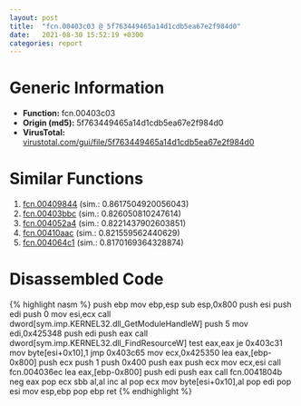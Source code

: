```yaml
---
layout: post
title:  "fcn.00403c03 @ 5f763449465a14d1cdb5ea67e2f984d0"
date:   2021-08-30 15:52:19 +0300
categories: report
---
```


# Generic Information
- **Function:** fcn.00403c03
- **Origin (md5):** 5f763449465a14d1cdb5ea67e2f984d0
- **VirusTotal:** [virustotal.com/gui/file/5f763449465a14d1cdb5ea67e2f984d0][virustotal_ref]



# Similar Functions

1. [fcn.00409844][similar_1_ref] (sim.: 0.8617504920056043)
2. [fcn.00403bbc][similar_2_ref] (sim.: 0.826050810247614)
3. [fcn.004052a4][similar_3_ref] (sim.: 0.8221437902603851)
4. [fcn.00410aac][similar_4_ref] (sim.: 0.821559562440629)
5. [fcn.004064c1][similar_5_ref] (sim.: 0.8170169364328874)


# Disassembled Code

{% highlight nasm %}
push ebp
mov ebp,esp
sub esp,0x800
push esi
push edi
push 0
mov esi,ecx
call dword[sym.imp.KERNEL32.dll_GetModuleHandleW]
push 5
mov edi,0x425348
push edi
push eax
call dword[sym.imp.KERNEL32.dll_FindResourceW]
test eax,eax
je 0x403c31
mov byte[esi+0x10],1
jmp 0x403c65
mov ecx,0x425350
lea eax,[ebp-0x800]
push ecx
push 1
push 0x400
push eax
push ecx
mov ecx,esi
call fcn.004036ec
lea eax,[ebp-0x800]
push edi
push eax
call fcn.0041804b
neg eax
pop ecx
sbb al,al
inc al
pop ecx
mov byte[esi+0x10],al
pop edi
pop esi
mov esp,ebp
pop ebp
ret 
{% endhighlight %}


[similar_1_ref]: /report/fcn.00409844@4c2db4ba96e80258daff665d7d7a016a
[similar_2_ref]: /report/fcn.00403bbc@1123b7aa5760238fe93045e585b8234c
[similar_3_ref]: /report/fcn.004052a4@6c5b0418e4a4c57d99cda47d2717045d
[similar_4_ref]: /report/fcn.00410aac@5f763449465a14d1cdb5ea67e2f984d0
[similar_5_ref]: /report/fcn.004064c1@6c5b0418e4a4c57d99cda47d2717045d
[virustotal_ref]: https://www.virustotal.com/gui/file/5f763449465a14d1cdb5ea67e2f984d0